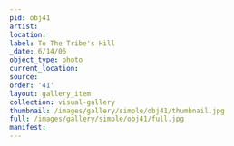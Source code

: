 ```yaml
---
pid: obj41
artist: 
location: 
label: To The Tribe's Hill
_date: 6/14/06
object_type: photo
current_location: 
source: 
order: '41'
layout: gallery_item
collection: visual-gallery
thumbnail: /images/gallery/simple/obj41/thumbnail.jpg
full: /images/gallery/simple/obj41/full.jpg
manifest: 
---
```

